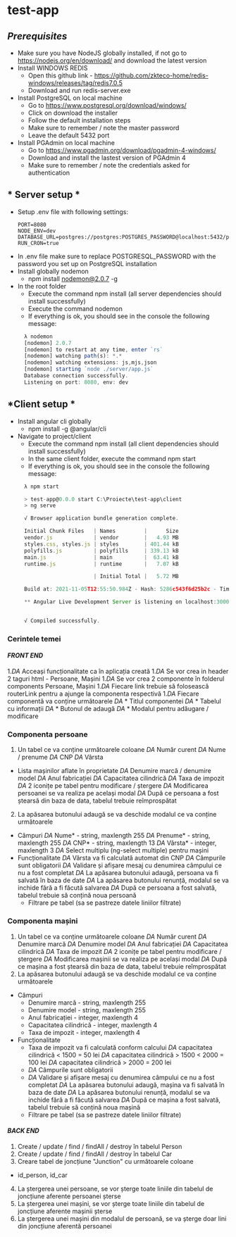 # test-app
## *Prerequisites*
* Make sure you have NodeJS globally installed, if not go to https://nodejs.org/en/download/ and download the latest version
* Install WINDOWS REDIS
  * Open this github link - https://github.com/zkteco-home/redis-windows/releases/tag/redis7.0.5
  * Download and run redis-server.exe
* Install PostgreSQL on local machine
  * Go to https://www.postgresql.org/download/windows/
  * Click on download the installer
  * Follow the default installation steps
  * Make sure to remember / note the master password
  * Leave the default 5432 port
* Install PGAdmin on local machine
  * Go to https://www.pgadmin.org/download/pgadmin-4-windows/
  * Download and install the lastest version of PGAdmin 4
  * Make sure to remember / note the credentials asked for authentication

## * Server setup *
* Setup .env file with following settings:
  ```
  PORT=8080
  NODE_ENV=dev
  DATABASE_URL=postgres://postgres:POSTGRES_PASSWORD@localhost:5432/persons
  RUN_CRON=true
  ```
* In .env file make sure to replace POSTGRESQL_PASSWORD with the password you set up on PostgreSQL installation
* Install globally nodemon
  * npm install nodemon@2.0.7 -g
* In the root folder
  * Execute the command npm install (all server dependencies should install successfully)
  * Execute the command nodemon
  * If everything is ok, you should see in the console the following message:
  ```javascript
    λ nodemon
    [nodemon] 2.0.7
    [nodemon] to restart at any time, enter `rs`
    [nodemon] watching path(s): *.*
    [nodemon] watching extensions: js,mjs,json
    [nodemon] starting `node ./server/app.js`
    Database connection successfully.
    Listening on port: 8080, env: dev
  ```

## *Client setup *
* Install angular cli globally
  * npm install -g @angular/cli
* Navigate to project/client
  * Execute the command npm install (all client dependencies should install successfully)
  * In the same client folder, execute the command npm start
  * If everything is ok, you should see in the console the following message:
  ```javascript
    λ npm start

    > test-app@0.0.0 start C:\Proiecte\test-app\client
    > ng serve

    √ Browser application bundle generation complete.

    Initial Chunk Files   | Names         |      Size
    vendor.js             | vendor        |   4.93 MB
    styles.css, styles.js | styles        | 401.44 kB
    polyfills.js          | polyfills     | 339.13 kB
    main.js               | main          |  63.41 kB
    runtime.js            | runtime       |   7.07 kB

                          | Initial Total |   5.72 MB

    Build at: 2021-11-05T12:55:50.984Z - Hash: 5286c543f6d25b2c - Time: 5989ms

    ** Angular Live Development Server is listening on localhost:3000, open your browser on http://localhost:3000/ **


    √ Compiled successfully.
  ```

### Cerintele temei
#### *FRONT END*
1.*DA* Acceași funcționalitate ca în aplicația creată
1.*DA* Se vor crea in header 2 taguri html - Persoane, Mașini
1.*DA* Se vor crea 2 componente în folderul components Persoane, Mașini
1.*DA* Fiecare link trebuie să folosească routerLink pentru a ajunge la componenta respectivă
1.*DA* Fiecare componentă va conține următoarele
  *DA* * Titlul componentei
  *DA* * Tabelul cu informații
  *DA* * Butonul de adaugă
  *DA* * Modalul pentru adăugare / modificare
### Componenta persoane
1. Un tabel ce va conține următoarele coloane
  *DA* Număr curent
  *DA* Nume / prenume
  *DA* CNP
  *DA* Vârsta
  * Lista mașinilor aflate în proprietate
  *DA* Denumire marcă / denumire model
  *DA* Anul fabricației
  *DA* Capacitatea cilindrică
  *DA* Taxa de impozit
  *DA* 2 iconițe pe tabel pentru modificare / ștergere
  *DA* Modificarea persoanei se va realiza pe același modal
  *DA* După ce persoana a fost ștearsă din baza de data, tabelul trebuie reîmprospătat
2. La apăsarea butonului adaugă se va deschide modalul ce va conține următoarele
  * Câmpuri
   *DA* Nume* - string, maxlength 255
   *DA* Prenume* - string, maxlength 255
   *DA* CNP* - string, maxlength 13
   *DA* Vârsta* - integer, maxlength 3
   *DA* Select multiplu (ng-select multiple) pentru mașini
  * Funcționalitate
   *DA* Vârsta va fi calculată automat din CNP
   *DA* Câmpurile sunt obligatorii
   *DA* Validare și afișare mesaj cu denumirea câmpului ce nu a fost completat
   *DA* La apăsarea butonului adaugă, persoana va fi salvată în baza de date
   *DA* La apăsarea butonului renunță, modalul se va inchide fără a fi făcută salvarea
   *DA* După ce persoana a fost salvată, tabelul trebuie să conțină noua persoană
    * Filtrare pe tabel (sa se pastreze datele liniilor filtrate)

### Componenta mașini
1. Un tabel ce va conține următoarele coloane
  *DA* Număr curent
  *DA* Denumire marcă
  *DA* Denumire model
  *DA* Anul fabricației
  *DA* Capacitatea cilindrică
  *DA* Taxa de impozit
  *DA* 2 iconițe pe tabel pentru modificare / ștergere
  *DA* Modificarea mașinii se va realiza pe același modal
  *DA* După ce mașina a fost ștearsă din baza de data, tabelul trebuie reîmprospătat
2. La apăsarea butonului adaugă se va deschide modalul ce va conține următoarele
  * Câmpuri
    * Denumire marcă - string, maxlength 255
    * Denumire model - string, maxlength 255
    * Anul fabricației - integer, maxlength 4
    * Capacitatea cilindrică - integer, maxlength 4
    * Taxa de impozit - integer, maxlength 4
  * Funcționalitate
    * Taxa de impozit va fi calculată conform calcului
      *DA* capacitatea cilindrică < 1500 = 50 lei
      *DA* capacitatea cilindrică > 1500 < 2000 = 100 lei
      *DA* capacitatea cilindrică > 2000 = 200 lei
    * *DA* Câmpurile sunt obligatorii
    * *DA* Validare și afișare mesaj cu denumirea câmpului ce nu a fost completat
    *DA* La apăsarea butonului adaugă, mașina va fi salvată în baza de date
    *DA* La apăsarea butonului renunță, modalul se va inchide fără a fi făcută salvarea
    *DA* După ce mașina a fost salvată, tabelul trebuie să conțină noua mașină
    * Filtrare pe tabel (sa se pastreze datele liniilor filtrate)

#### *BACK END*
1. Create / update / find / findAll / destroy în tabelul Person
1. Create / update / find / findAll / destroy în tabelul Car
1. Creare tabel de joncțiune "Junction" cu următoarele coloane
  * id_person, id_car
4. La ștergerea unei persoane, se vor șterge toate liniile din tabelul de joncțiune aferente persoanei șterse
5. La ștergerea unei mașini, se vor șterge toate liniile din tabelul de joncțiune aferente mașinii șterse
6. La ștergerea unei mașini din modalul de persoană, se va șterge doar lini din joncțiune aferentă persoanei
